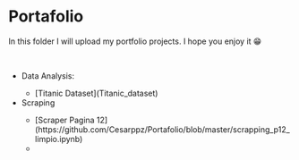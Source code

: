 # Portafolio

In this folder I will upload my portfolio projects. I hope you enjoy it 😁

<br />

<ul>
    <li>Data Analysis:</li>
    <ul>
        <li>[Titanic Dataset](Titanic_dataset)</li>
    </ul>
    <li>Scraping</li>
    <ul>
        <li>[Scraper Pagina 12](https://github.com/Cesarppz/Portafolio/blob/master/scrapping_p12_limpio.ipynb)<li>
    </ul>
</ul>


[Titanic_dataset]: https://github.com/Cesarppz/Portafolio/blob/master/Titanic.ipynb